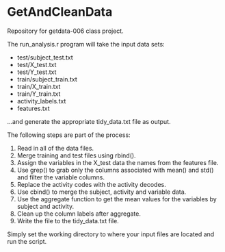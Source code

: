 GetAndCleanData
===============

Repository for getdata-006 class project.

The run_analysis.r program will take the input data sets:

- test/subject_test.txt
- test/X_test.txt
- test/Y_test.txt
- train/subject_train.txt
- train/X_train.txt
- train/Y_train.txt
- activity_labels.txt
- features.txt

...and generate the appropriate tidy_data.txt file as output.

The following steps are part of the process:
1.  Read in all of the data files.
2.  Merge training and test files using rbind().
3.  Assign the variables in the X_test data the names from the features file.
3.  Use grep() to grab only the columns associated with mean() and std() and filter the variable columns.
4.  Replace the activity codes with the activity decodes.
5.  Use cbind() to merge the subject, activity and variable data.
6.  Use the aggregate function to get the mean values for the variables by subject and activity.
7.  Clean up the column labels after aggregate.
8.  Write the file to the tidy_data.txt file.

Simply set the working directory to where your input files are located and run the script.
